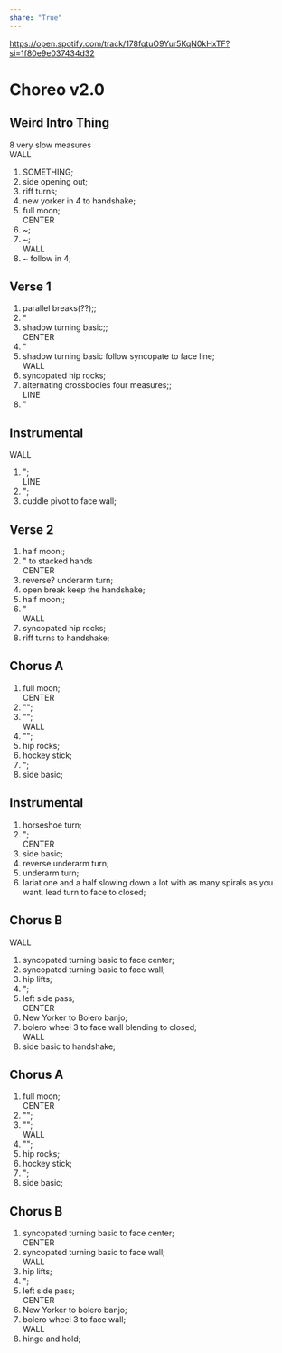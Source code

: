 ```yaml
---  
share: "True"  
---  
```

  
https://open.spotify.com/track/178fqtuO9Yur5KqN0kHxTF?si=1f80e9e037434d32  
# Choreo v2.0  
## Weird Intro Thing  
8 very slow measures   
WALL  
1. SOMETHING;  
2. side opening out;  
3. riff turns;  
4. new yorker in 4 to handshake;  
5. full moon;  
CENTER  
6. ~;  
7. ~;  
WALL  
8. ~ follow in 4;  
## Verse 1  
1. parallel breaks(??);;  
2. "  
3. shadow turning basic;;  
CENTER  
4. "  
5. shadow turning basic follow syncopate to face line;  
WALL  
6. syncopated hip rocks;  
7. alternating crossbodies four measures;;  
LINE  
8. "  
## Instrumental   
WALL  
1. ";  
LINE  
2. ";  
3. cuddle pivot to face wall;  
## Verse 2  
1. half moon;;  
2. " to stacked hands  
CENTER  
3. reverse? underarm turn;  
4. open break keep the handshake;  
5. half moon;;  
6. "  
WALL  
7. syncopated hip rocks;  
8. riff turns to handshake;  
## Chorus A  
1. full moon;  
CENTER  
2. "";  
3. "";  
WALL  
4. "";  
5. hip rocks;  
6. hockey stick;  
7. ";  
8. side basic;  
## Instrumental  
1. horseshoe turn;  
2. ";  
CENTER  
3. side basic;  
4. reverse underarm turn;  
5. underarm turn;  
6. lariat one and a half slowing down a lot with as many spirals as you want, lead turn to face to closed;  
## Chorus B  
WALL  
1. syncopated turning basic to face center;  
2. syncopated turning basic to face wall;  
3. hip lifts;  
4. ";  
5. left side pass;  
CENTER  
6. New Yorker to Bolero banjo;  
7. bolero wheel 3 to face wall blending to closed;  
WALL  
8. side basic to handshake;  
## Chorus A  
1. full moon;  
CENTER  
2. "";  
3. "";  
WALL  
4. "";  
5. hip rocks;  
6. hockey stick;  
7. ";  
8. side basic;  
## Chorus B  
1. syncopated turning basic to face center;  
CENTER  
2. syncopated turning basic to face wall;  
WALL  
3. hip lifts;  
4. ";  
5. left side pass;  
CENTER  
6. New Yorker to bolero banjo;  
7. bolero wheel 3 to face wall;  
WALL  
8. hinge and hold;